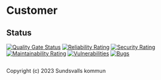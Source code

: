 # Customer

## Status
[![Quality Gate Status](https://sonarcloud.io/api/project_badges/measure?project=Sundsvallskommun_api-service-customer&metric=alert_status)](https://sonarcloud.io/summary/overall?id=Sundsvallskommun_api-service-customer)
[![Reliability Rating](https://sonarcloud.io/api/project_badges/measure?project=Sundsvallskommun_api-service-customer&metric=reliability_rating)](https://sonarcloud.io/summary/overall?id=Sundsvallskommun_api-service-customer)
[![Security Rating](https://sonarcloud.io/api/project_badges/measure?project=Sundsvallskommun_api-service-customer&metric=security_rating)](https://sonarcloud.io/summary/overall?id=Sundsvallskommun_api-service-customer)
[![Maintainability Rating](https://sonarcloud.io/api/project_badges/measure?project=Sundsvallskommun_api-service-customer&metric=sqale_rating)](https://sonarcloud.io/summary/overall?id=Sundsvallskommun_api-service-customer)
[![Vulnerabilities](https://sonarcloud.io/api/project_badges/measure?project=Sundsvallskommun_api-service-customer&metric=vulnerabilities)](https://sonarcloud.io/summary/overall?id=Sundsvallskommun_api-service-customer)
[![Bugs](https://sonarcloud.io/api/project_badges/measure?project=Sundsvallskommun_api-service-customer&metric=bugs)](https://sonarcloud.io/summary/overall?id=Sundsvallskommun_api-service-customer)

## 
Copyright (c) 2023 Sundsvalls kommun
